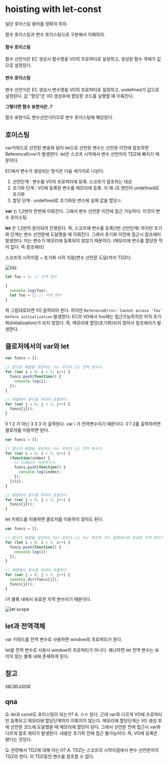 # hoisting with let-const

일단 호이스팅 용어를 정확히 하자.

함수 호이스팅과 변수 호이스팅으로 구분해서 이해하자.

#### 함수 호이스팅

함수 선언식은 EC 생성시 함수명을 VO의 프로퍼티로 설정하고, 생성된 함수 객체가 값으로 설정된다.

#### 변수 호이스팅

변수 선언식은 EC 생성시 변수명을 VO의 프로퍼티로 설정하고, undefined가 값으로 설정된다.
값 "할당"은 VO 생성후에 할당문 코드를 실행할 때 이뤄진다.

**그렇다면 함수 표현식은..?**

함수 표현식도 변수선언식이므로 변수 호이스팅에 해당된다.

## 호이스팅

var키워드로 선언된 변숭와 달리 let으로 선언된 변수는 선언문 이전에 참조하면 ReferenceError가 발생한다.
let은 스코프 시작에서 변수 선언까지 TDZ에 빠지기 때문이다.

EC에서 변수가 생성되는 방식은 다음 세가지로 나뉜다.

1. 선언단계 : 변수를 VO의 프로퍼티에 등록. 스코프가 참조하는 대상
2. 초기화 단계 : VO에 등록된 변수를 메모리에 등록. 이 때 JS 엔진이 undefined로 초기화
3. 할당 단계 : undefined로 초기화된 변수에 실제 값을 할당ㅇ.

**var** 는 1,2번이 한번에 이뤄진다. 그래서 변수 선언문 이전에 접근 가능하다. 이것이 변수 호이스팅.

**let** 은 1,2번이 분리되어 진행된다. 즉, 스코프에 변수를 등록(1번 선언단계) 하지만 초기화 단계는 변수 선언문에 도달했을 때 이뤄진다. 그래서 초기화 이전에 접근시 참조에러 발생한다. 이는 변수가 메모리에 등록되지 않았기 때문이다. (메모리에 변수를 할당한 적이 없다. 즉 참조에러)

스코프의 시작지점 ~ 초기화 시작 지점(변수 선언문 도달)까지 TDZ다.

![tdz](https://poiemaweb.com/img/let-lifecycle.png)

```js
let foo = 1; // 전역 변수

{
  console.log(foo);
  let foo = 2; // 지역 변수
}
```

위 그림대로라면 1이 출력되야 한다. 하지만 `ReferenceError: Cannot access 'foo' before initialization` 발생한다. EC의 VO에서 foo에는 접근가능하지만 아직 초기화(initialization)가 되지 않았다. 즉, 메모리에 할당(초기화)되지 않아서 참조에러가 발생한다.

## 클로저에서의 var와 let

```js
var funcs = [];

// 함수의 배열을 생성하는 for 루프의 i는 전역 변수다.
for (var i = 0; i < 3; i++) {
  funcs.push(function() {
    console.log(i);
  });
}

// 배열에서 함수를 꺼내어 호출한다.
for (var j = 0; j < 3; j++) {
  funcs[j]();
}
```

0 1 2 가 아닌 3 3 3 이 출력된다. var i 가 전역변수이기 때문이다.
0 1 2를 출력하려면 클로저를 이용하면 된다.

```js
var funcs = [];

// 함수의 배열을 생성하는 for 루프의 i는 전역 변수다.
for (var i = 0; i < 3; i++) {
  (function(index) {
    // index는 자유변수다.
    funcs.push(function() {
      console.log(index);
    });
  })(i);
}

// 배열에서 함수를 꺼내어 호출한다
for (var j = 0; j < 3; j++) {
  funcs[j]();
}
```

let 키워드를 이용하면 클로저를 이용하지 않아도 된다.

```js
var funcs = [];

// 함수의 배열을 생성하는 for 루프의 i는 for 루프의 코드 블록에서만 유효한 지역 변수이면서 자유 변수이다.
for (let i = 0; i < 3; i++) {
  funcs.push(function() {
    console.log(i);
  });
}

// 배열에서 함수를 꺼내어 호출한다
for (var j = 0; j < 3; j++) {
  console.dir(funcs[j]);
  funcs[j]();
}
```

i가 블록 내에서 유효한 지역 변수이기 때문이다.

![let scope](https://poiemaweb.com/img/for-let.png)

## let과 전역객체

var 키워드를 전역 변수로 사용하면 window의 프로퍼티가 된다.

let을 전역 변수로 사용시 window의 프로퍼티가 아니다.
왜냐하면 let 전역 변수는 보이지 않는 블록 내에 존재하게 된다.

## 참고

[var,let,const](https://poiemaweb.com/es6-block-scope)

## qna

Q. let과 const도 호이스팅이 되는가?
A. ㅇㅇ 된다. 근데 var와 다르게 VO에 프로퍼티만 등록되고 메모리에 할당단계까지 이뤄지지 않는다. 메모리에 할당단계는 VO 생성 후에 선언문 코드에 도달했을 때 메모리에 할당이 된다. 그래서 선언문 전에 접근시 var와 다르게 참조 에러가 발생한다. 내용은 초기화 전에 접근 불가능이다. 즉, VO에 등록은 됐다는 것잉다.

Q. 관련해서 TDZ에 대해 아는가?
A. TDZ는 스코프의 시작지점에서 변수 선언문까지 TDZ라 한다. 이 TDZ동안 변수를 참조할 수 없다.
